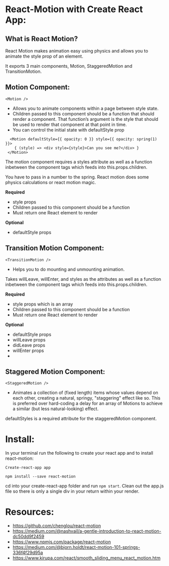 # React-Motion with Create React App:

## What is React Motion?

React Motion makes animation easy using physics and allows you to animate the style prop of an element. 

It exports 3 main components, Motion, StaggeredMotion and TransitionMotion.


## Motion Component:
`<Motion />`

- Allows you to animate components within a page between style state.
- Children passed to this component should be a function that should render a component. That function’s argument is the style that should be used to render that component at that point in time.
- You can control the initial state with defaultStyle prop

```
  <Motion defaultStyle={{ opacity: 0 }} style={{ opacity: spring(1) }}>
    { (style) => <div style={style}>Can you see me?</div> }
 </Motion>
```

The motion component requires a styles attribute as well as a function inbetween the component tags which feeds into this.props.children. 

You have to pass in a number to the spring. React motion does some physics calculations or react motion magic.

**Required**
- style props
- Children passed to this component should be a function
- Must return one React element to render

**Optional**
- defaultStyle props


## Transition Motion Component:
`<TransitionMotion />`

- Helps you to do mounting and unmounting animation.

Takes willLeave, willEnter, and styles as the attributes as well as a function inbetween the component tags which feeds into this.props.children. 

**Required**
- style props which is an array
- Children passed to this component should be a function
- Must return one React element to render

**Optional**
- defaultStyle props
- willLeave props
- didLeave props
- willEnter props
- 



## Staggered Motion Component: 
`<StaggeredMotion />`

- Animates a collection of (fixed length) items whose values depend on each other, creating a natural, springy, "staggering" effect like so. This is preferred over hard-coding a delay for an array of Motions to achieve a similar (but less natural-looking) effect.

defaultStyles is a required attribute for the staggeredMotion component.





# Install: 

In your terminal run the following to create your react app and to install react-motion: 

`Create-react-app app` 

`npm install --save react-motion`

cd into your create-react-app folder and run `npm start`. Clean out the app.js file so there is only a single div in your return within your render. 






# Resources: 

- https://github.com/chenglou/react-motion
- https://medium.com/@nashvail/a-gentle-introduction-to-react-motion-dc50dd9f2459
- https://www.npmjs.com/package/react-motion 
- https://medium.com/@bjorn.holdt/react-motion-101-springs-336f4f29d95a
- https://www.kirupa.com/react/smooth_sliding_menu_react_motion.htm